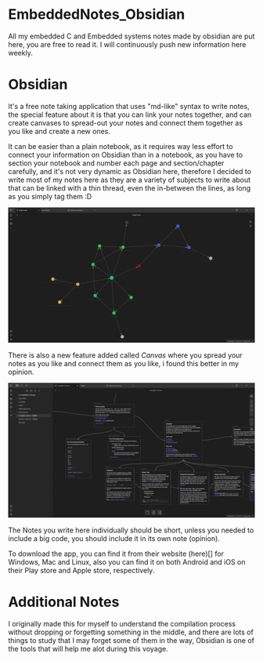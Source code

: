 # EmbeddedNotes_Obsidian
All my embedded C and Embedded systems notes made by obsidian are put here, you are free to read it. I will continuously push new information here weekly. 

# Obsidian
It's a free note taking application that uses "md-like" syntax to write notes, the special feature about it is that you can link your notes together, and can create canvases to spread-out your notes and connect them together as you like and create a new ones. 

It can be easier than a plain notebook, as it requires way less effort to connect your information on Obsidian than in a notebook, as you have to section your notebook and number each page and section/chapter carefully, and it's not very dynamic as Obsidian here, therefore I decided to write most of my notes here as they are a variety of subjects to write about that can be linked with a thin thread, even the in-between the lines, as long as you simply tag them :D

![Graph View Example](Other%20Resources/Obsidian_Graph_View.png)

There is also a new feature added called *Canvas* where you spread your notes as you like and connect them as you like, i found this better in my opinion.

 ![Canvas Example](Other%20Resources/Obsidian_Canvas_1.png)

The Notes you write here individually should be short, unless you needed to include a big code, you should include it in its own note (opinion).

To download the app, you can find it from their website (here)[] for Windows, Mac and Linux, also you can find it on both Android and iOS on their Play store and Apple store, respectively.

# Additional Notes
I originally made this for myself to understand the compilation process without dropping or forgetting something in the middle, and there are lots of things to study that I may forget some of them in the way, Obsidian is one of the tools that will help me alot during this voyage. 